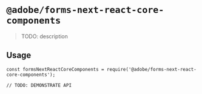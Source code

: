 # `@adobe/forms-next-react-core-components`

> TODO: description

## Usage

```
const formsNextReactCoreComponents = require('@adobe/forms-next-react-core-components');

// TODO: DEMONSTRATE API
```
